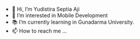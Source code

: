 - 👋 Hi, I’m Yudistira Septia Aji
- 👀 I’m interested in Mobile Development
- 📚 I’m currently learning in Gunadarma University.
- 📫 How to reach me ...

<!---
yudiscc/yudiscc is a ✨ special ✨ repository because its `README.md` (this file) appears on your GitHub profile.
You can click the Preview link to take a look at your changes.
--->
